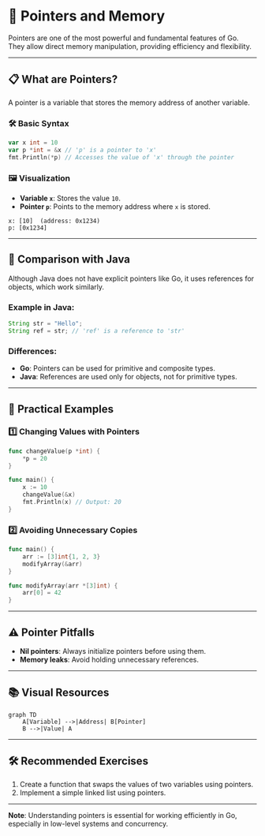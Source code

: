 # 🧠 Pointers and Memory

Pointers are one of the most powerful and fundamental features of Go. They allow direct memory manipulation, providing efficiency and flexibility.

---

## 📋 What are Pointers?

A pointer is a variable that stores the memory address of another variable.

### 🛠️ Basic Syntax

```go
var x int = 10
var p *int = &x // 'p' is a pointer to 'x'
fmt.Println(*p) // Accesses the value of 'x' through the pointer
```

### 🖼️ Visualization

- **Variable `x`**: Stores the value `10`.
- **Pointer `p`**: Points to the memory address where `x` is stored.

```
x: [10]  (address: 0x1234)
p: [0x1234]
```

---

## 🔄 Comparison with Java

Although Java does not have explicit pointers like Go, it uses references for objects, which work similarly.

### Example in Java:
```java
String str = "Hello";
String ref = str; // 'ref' is a reference to 'str'
```

### Differences:
- **Go**: Pointers can be used for primitive and composite types.
- **Java**: References are used only for objects, not for primitive types.

---

## 🧪 Practical Examples

### 1️⃣ Changing Values with Pointers
```go
func changeValue(p *int) {
    *p = 20
}

func main() {
    x := 10
    changeValue(&x)
    fmt.Println(x) // Output: 20
}
```

### 2️⃣ Avoiding Unnecessary Copies
```go
func main() {
    arr := [3]int{1, 2, 3}
    modifyArray(&arr)
}

func modifyArray(arr *[3]int) {
    arr[0] = 42
}
```

---

## ⚠️ Pointer Pitfalls

- **Nil pointers**: Always initialize pointers before using them.
- **Memory leaks**: Avoid holding unnecessary references.

---

## 📚 Visual Resources

```mermaid
graph TD
    A[Variable] -->|Address| B[Pointer]
    B -->|Value| A
```

---

## 🛠️ Recommended Exercises

1. Create a function that swaps the values of two variables using pointers.
2. Implement a simple linked list using pointers.

---

**Note**: Understanding pointers is essential for working efficiently in Go, especially in low-level systems and concurrency.

